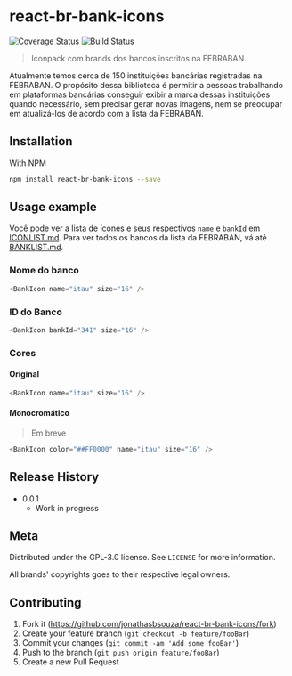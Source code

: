 # react-br-bank-icons
[![Coverage Status](https://coveralls.io/repos/github/jonathasbsouza/react-br-bank-icons/badge.svg?branch=master)](https://coveralls.io/github/jonathasbsouza/react-br-bank-icons?branch=master)
[![Build Status](https://travis-ci.org/jonathasbsouza/react-br-bank-icons.svg?branch=master)](https://travis-ci.org/jonathasbsouza/react-br-bank-icons)

> Iconpack com brands dos bancos inscritos na FEBRABAN.

Atualmente temos cerca de 150 instituições bancárias registradas na FEBRABAN. O propósito dessa biblioteca é permitir a pessoas trabalhando em plataformas bancárias conseguir exibir a marca dessas instituições quando necessário, sem precisar gerar novas imagens, nem se preocupar em atualizá-los de acordo com a lista da FEBRABAN.

## Installation

With NPM

```sh
npm install react-br-bank-icons --save
```

## Usage example

Você pode ver a lista de ícones e seus respectivos `name` e `bankId` em [ICONLIST.md](docs/ICONLIST.md). Para ver todos os bancos da lista da FEBRABAN, vá até [BANKLIST.md](docs/BANKLIST.md).

### Nome do banco

```js
<BankIcon name="itau" size="16" />
```

### ID do Banco

```js
<BankIcon bankId="341" size="16" />
```

### Cores

#### Original

```js
<BankIcon name="itau" size="16" />
```

#### Monocromático

> Em breve

```js
<BankIcon color="##FF0000" name="itau" size="16" />
```

## Release History

* 0.0.1
    * Work in progress

## Meta

Distributed under the GPL-3.0 license. See ``LICENSE`` for more information.

All brands' copyrights goes to their respective legal owners.

## Contributing

1. Fork it (<https://github.com/jonathasbsouza/react-br-bank-icons/fork>)
2. Create your feature branch (`git checkout -b feature/fooBar`)
3. Commit your changes (`git commit -am 'Add some fooBar'`)
4. Push to the branch (`git push origin feature/fooBar`)
5. Create a new Pull Request